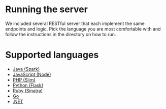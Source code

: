 # Running the server

We included several RESTful server that each implement the same endpoints and logic.
Pick the language you are most comfortable with and follow the instructions in the directory on how to run.

# Supported languages

- [Java (Spark)](java/README.md)
- [JavaScript (Node)](node/README.md)
- [PHP (Slim)](php/README.md)
- [Python (Flask)](python/README.md)
- [Ruby (Sinatra)](ruby/README.md)
- [Go](go/README.md)
- [.NET](dotnet/README.md)
